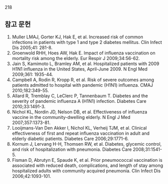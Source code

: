 <PAGE>218

## 참고 문헌

1.  Muller LMAJ, Gorter KJ, Hak E, et al. Increased risk of common infections in patients with type 1 and type 2 diabetes mellitus. Clin Infect Dis 2005;41: 281-8.
2.  Groenwold RHH, Hoes AW, Hak E. Impact of influenza vaccination on mortality risk among the elderly. Eur Respir J 2009;34:56-62.
3.  Jain S, Kamimoto L, Bramley AM, et al. Hospitalized patients with 2009 H1N1 influenza in the United States, April-June 2009. N Engl Med 2009;361: 1935-44.
4.  Campbell A, Rodin R, Kropp R, et al. Risk of severe outcomes among patients admitted to hospital with pandemic (H1N1) influenza. CMAJ 2010;182:349-55.
5.  Allard R, Tremblay C, LeClerc P, Tannenbaum T. Diabetes and the severity of pandemic influenza A (H1N1) infection. Diabetes Care 2010;33:1491-3.
6.  Nichol KL, Nordin JD, Nelson DB, et al. Effectiveness of influenza vaccine in the community-dwelling elderly. N Engl J Med 2007;357:1373-81.
7.  Looijmans-Van Den Akker I, Nichol KL, Verheij TJM, et al. Clinical effectiveness of first and repeat influenza vaccination in adult and elderly diabetic patients. Diabetes Care 2006;29:1771-6.
8.  Kornum J, Lervang H-H, Thomsen RW, et al. Diabetes, glycemic control, and risk of hospitalization with pneumonia. Diabetes Care 2008;31:1541-5.
9.  Fisman D, Abrutyn E, Spaude K, et al. Prior pneumococcal vaccination is associated with reduced death, complications, and length of stay among hospitalized adults with community acquired pneumonia. Clin Infect Dis 2006;42:1093-101.
